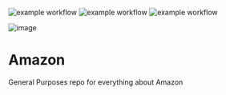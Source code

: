 ![example workflow](https://github.com/cevaboyz/Amazon/actions/workflows/main.yml/badge.svg)
![example workflow](https://github.com/cevaboyz/Amazon/actions/workflows/main_polite.yml/badge.svg)
![example workflow](https://github.com/cevaboyz/Amazon/actions/workflows/polite_price_checker.yml/badge.svg)

![image](https://upload.wikimedia.org/wikipedia/commons/a/a9/Amazon_logo.svg)


# Amazon
General Purposes repo for everything about Amazon
